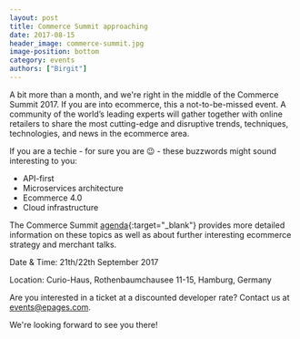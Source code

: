 ```yaml
---
layout: post
title: Commerce Summit approaching
date: 2017-08-15
header_image: commerce-summit.jpg
image-position: bottom
category: events
authors: ["Birgit"]
---
```


A bit more than a month, and we're right in the middle of the Commerce Summit 2017.
If you are into ecommerce, this a not-to-be-missed event.
A community of the world’s leading experts will gather together with online retailers to share the most cutting-edge and disruptive trends, techniques, technologies, and news in the ecommerce area.

If you are a techie - for sure you are 😉 - these buzzwords might sound interesting to you:

* API-first
* Microservices architecture
* Ecommerce 4.0
* Cloud infrastructure

The Commerce Summit [agenda](https://www.commerce-summit.com/en/agenda/){:target="_blank"} provides more detailed information on these topics as well as about further interesting ecommerce strategy and merchant talks.

Date & Time: 21th/22th September 2017

Location: Curio-Haus, Rothenbaumchausee 11-15, Hamburg, Germany

Are you interested in a ticket at a discounted developer rate?
Contact us at [events@epages.com](mailto:events@epages.com).

We're looking forward to see you there!
